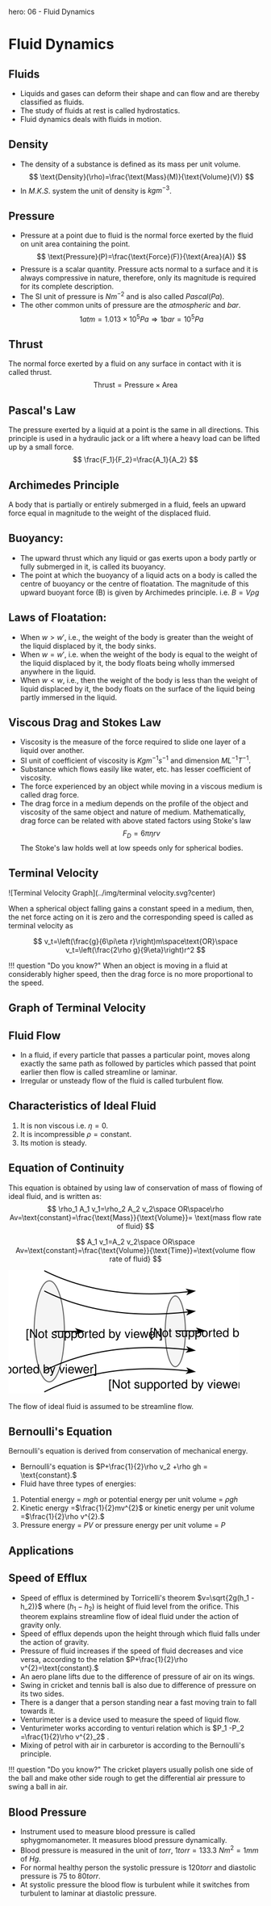 hero: 06 - Fluid Dynamics

# Fluid Dynamics

## Fluids


* Liquids and gases can deform their shape and can flow and are thereby classified as fluids.
* The study of fluids at rest is called hydrostatics.
* Fluid dynamics deals with fluids in motion.

## Density


* The density of a substance is defined as its mass per unit volume.
$$ \text{Density}(\rho)=\frac{\text{Mass}(M)}{\text{Volume}(V)} $$
* In $M.K.S.$ system the unit of density is $kgm^{-3}$.

## Pressure


* Pressure at a point due to fluid is the normal force exerted by the fluid on unit area containing the point. $$ \text{Pressure}(P)=\frac{\text{Force}(F)}{\text{Area}(A)} $$
* Pressure is a scalar quantity. Pressure acts normal to a surface and it is always compressive in nature, therefore, only its magnitude is required for its complete description.
* The SI unit of pressure is $Nm^{-2}$ and is also called $Pascal (Pa)$.
* The other common units of pressure are the $atmospheric$ and $bar$.
$$ 1 atm = 1.013 \times 10^{5}Pa \Rightarrow 1 bar = 10^{5}Pa $$
## Thrust
 The normal force exerted by a fluid on any surface in contact with it is called thrust. $$ \text{Thrust}=\text{Pressure}\times\text{Area} $$
## Pascal's Law
 The pressure exerted by a liquid at a point is the same in all directions. This principle is used in a hydraulic jack or a lift where a heavy load can be lifted up by a small force.
 $$ \frac{F_1}{F_2}=\frac{A_1}{A_2} $$


## Archimedes Principle
 A body that is partially or entirely submerged in a fluid, feels an upward force equal in magnitude to the weight of the displaced fluid.
## Buoyancy:
 * The upward thrust which any liquid or gas exerts upon a body partly or fully submerged in it, is called its buoyancy.
 * The point at which the buoyancy of a liquid acts on a body is called the centre of buoyancy or the centre of floatation. The magnitude of this upward buoyant force (B) is given by Archimedes principle. i.e.      $B = V\rho g$
## Laws of Floatation:
 * When $w > w'$, i.e., the weight of the body is greater than the weight of the liquid displaced by it, the body sinks.
 * When $w = w'$, i.e. when the weight of the body is equal to the weight of the liquid displaced by it, the body floats being wholly immersed anywhere in the liquid.
 * When $w < w$, i.e., then the weight of the body is less than the weight of liquid displaced by it, the body floats on the surface of the liquid being partly immersed in the liquid.
## Viscous Drag and Stokes Law
 * Viscosity is the measure of the force required to slide one layer of a liquid over another.
 * SI unit of coefficient of viscosity is $Kgm^{-1}s^{-1}$ and dimension $ML^{-1}T^{-1}$.
 * Substance which flows easily like water, etc. has lesser coefficient of viscosity.
 * The force experienced by an object while moving in a viscous medium is called drag force.
 * The drag force in a medium depends on the profile of the object and viscosity of the same object and nature of medium.
   Mathematically, drag force can be related with above stated factors using Stoke's law
   $$ F_D=6\pi\eta rv $$
   The Stoke's law holds well at low speeds only for spherical bodies.


## Terminal Velocity

![Terminal Velocity Graph](../img/terminal velocity.svg?center)

When a spherical object falling gains a constant speed in a medium, then, the net force acting on it is zero and the corresponding speed is called as terminal velocity as

$$ v_t=\left(\frac{g}{6\pi\eta r}\right)m\space\text{OR}\space v_t=\left(\frac{2\rho g}{9\eta}\right)r^2 $$

!!! question "Do you know?"
    When an object is moving in a fluid at considerably higher speed, then the drag force is no more proportional to the speed.

## Graph of Terminal Velocity


## Fluid Flow
 * In a fluid, if every particle that passes a particular point, moves along exactly the same path as followed by particles which passed that point earlier then flow is called streamline or laminar.
 * Irregular or unsteady flow of the fluid is called turbulent flow.
## Characteristics of Ideal Fluid
 1. It is non viscous i.e. $\eta = 0$.
 2. It is incompressible $\rho = \text{constant}$.
 3. Its motion is steady.
## Equation of Continuity
  This equation is obtained by using law of conservation of mass of flowing of ideal fluid, and is written as:
$$ \rho_1 A_1 v_1=\rho_2 A_2 v_2\space OR\space\rho Av=\text{constant}=\frac{\text{Mass}}{\text{Volume}}= \text{mass flow rate of fluid} $$

$$ A_1 v_1=A_2 v_2\space OR\space Av=\text{constant}=\frac{\text{Volume}}{\text{Time}}=\text{volume flow rate of fluid} $$  

![Equation of Continuity Figure](../img/Barnollies.svg?center)

 The flow of ideal fluid is assumed to be streamline flow.

## Bernoulli's Equation
  Bernoulli's equation is derived from conservation of mechanical energy.

* Bernoulli's equation is $P+\frac{1}{2}\rho v_2 +\rho gh = \text{constant}.$
* Fluid have three types of energies:
 1. Potential energy = $mgh$ or potential energy per unit volume = $\rho gh$
 2. Kinetic energy =$\frac{1}{2}mv^{2}$ or kinetic energy per unit volume =$\frac{1}{2}\rho v^{2}.$
 3. Pressure energy = $PV$ or pressure energy per unit volume = $P$
## Applications
## Speed of Efflux
 * Speed of efflux is determined by Torricelli's theorem $v=\sqrt{2g(h_1 -h_2)}$ where $(h_1 -h_2)$ is height of fluid level from the orifice. This theorem explains streamline flow of ideal fluid under the action of gravity only.
 * Speed of efflux depends upon the height through which fluid falls under the action of gravity.
 * Pressure of fluid increases if the speed of fluid decreases and vice versa, according to the relation $P+\frac{1}{2}\rho v^{2}=\text{constant}.$
 * An aero plane lifts due to the difference of pressure of air on its wings.
 * Swing in cricket and tennis ball is also due to difference of pressure on its two sides.
 * There is a danger that a person standing near a fast moving train to fall towards it.
 * Venturimeter is a device used to measure the speed of liquid flow.
 * Venturimeter works according to venturi relation which is $P_1 -P_2 =\frac{1}{2}\rho v^{2}_2$ .
 * Mixing of petrol with air in carburetor is according to the Bernoulli's principle.

!!! question "Do you know?"
    The cricket players usually polish one side of the ball and make other side rough to get the differential air pressure to swing a ball in air.

## Blood Pressure
 * Instrument used to measure blood pressure is called sphygmomanometer. It measures blood pressure dynamically.
 * Blood pressure is measured in the unit of $torr$, $1 torr = 133.3$ $Nm^{2}= 1mm$ of $Hg$.
 * For normal healthy person the systolic pressure is $120 torr$ and diastolic pressure is $75$ to $80 torr$.
 * At systolic pressure the blood flow is turbulent while it switches from turbulent to laminar at diastolic pressure.
